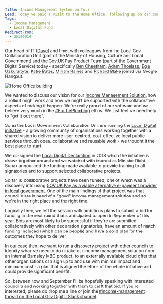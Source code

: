 ```yaml
---
Title: Income Management System on Tour
Lead: Today we paid a visit to the Home Office, following up on our conversation about the potential of rolling out our Income Management System for use by other organisations.
Tags:
  - Income Management
  - Local Digital Fund
RedirectFrom:
  - 20190614
---
```


Our Head of IT ([Dave](https://twitter.com/davidrob2002)) and I met with colleagues from the Local Gov Collaboration Unit (part of the Ministry of Housing, Culture and Local Government) and the Gov.UK Pay Product Team (part of the Government Digital Service) today - specifically [Ben Cheetham](https://twitter.com/bforben), [Adam Thoulass](https://twitter.com/AdamThoulass), [Egle Uzkuraityte](https://twitter.com/egle_a_ieva), [Katie Bates](https://uk.linkedin.com/in/katie-bates-a053b236), [Miriam Raines](https://twitter.com/MiriamAliceR) and [Richard Blake](https://uk.linkedin.com/in/richardblake86) joined via Google Hangout.

![Home Office building](/assets/images/2019-06-14-marsham-street.jpg)

We wanted to discuss our vision for our [Income Management Solution](/20190531), how a rollout might work and how we might be supported with the collaborative aspects of making it happen. We're really proud of our software and we believe very much in the [#FixThePlumbing](https://twitter.com/hashtag/FixThePlumbing) ethos. We just feel we need help to "get it out there".

So as the Local Government Collaboration Unit are running the [Local Digital initiative](https://localdigital.gov.uk/) - a growing community of organisations working together with a shared vision to deliver more user-centred, cost-effective local public services through open, collaborative and reusable work - we thought it the best place to start. 

We co-signed the [Local Digital Declaration](https://localdigital.gov.uk/declaration/) in 2018 which the initiative is drawn together around and we watched with interest as Minister Rishi Sunak announced the funding made available to provide training to all signatories and to support selected collaborative projects.

So far 16 collaborative projects have been funded, one of which was a discovery into using [GOV.UK Pay as a viable alternative e-payment provider in local government](https://localdigital.gov.uk/gov-uk-pay-as-a-viable-alternative-e-payment-provider/). One of the main findings of that project was that council's are in need of a "good" income management solution and so we're in the right place and the right time.

Logically then, we left the session with ambitious plans to submit a bid for funding in the next round that's anticipated to open in September of this year. Bids are most likely to be successful if they're are submitted collaboratively with other declaration signatories, have an amount of match funding included (which can be people) and have a solid plan for the outcomes they hope to deliver.

In our case then, we want to run a discovery project with other councils to identify what we need to do to take our income management solution from an internal Barnsley MBC product, to an externally available cloud offer that other organisations can sign up to and use with minimal impact and minimum cost - a plan that is aligned the ethos of the whole initiative and could provide significant benefit. 

So, between now and September I'll be hopefully speaking with interested council's and working together with them to craft that bid. If you're interested, please do drop me a line or join the [#income-management thread on the Local Gov Digital Slack channel](https://localgovdigital.slack.com/messages/CJW65RNAY).